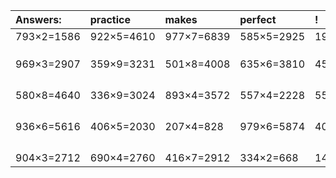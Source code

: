 | Answers: | practice | makes | perfect | ! |
| :--- | :--- | :--- | :--- | :--- |
| 793×2=1586 | 922×5=4610 | 977×7=6839 | 585×5=2925 | 199×5=995 | 
|   |   |   |   |   | 
|   |   |   |   |   | 
|   |   |   |   |   | 
| 969×3=2907 | 359×9=3231 | 501×8=4008 | 635×6=3810 | 458×7=3206 | 
|   |   |   |   |   | 
|   |   |   |   |   | 
|   |   |   |   |   | 
|   |   |   |   |   | 
| 580×8=4640 | 336×9=3024 | 893×4=3572 | 557×4=2228 | 551×7=3857 | 
|   |   |   |   |   | 
|   |   |   |   |   | 
|   |   |   |   |   | 
|   |   |   |   |   | 
| 936×6=5616 | 406×5=2030 | 207×4=828 | 979×6=5874 | 406×4=1624 | 
|   |   |   |   |   | 
|   |   |   |   |   | 
|   |   |   |   |   | 
|   |   |   |   |   | 
| 904×3=2712 | 690×4=2760 | 416×7=2912 | 334×2=668 | 149×7=1043 | 

